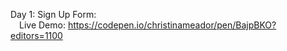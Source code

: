 Day 1: Sign Up Form: <br>
&emsp;Live Demo: https://codepen.io/christinameador/pen/BajpBKO?editors=1100
